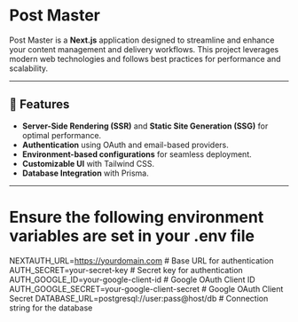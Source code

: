 # Post Master

Post Master is a **Next.js** application designed to streamline and enhance your content management and delivery workflows. This project leverages modern web technologies and follows best practices for performance and scalability.

---

## 🚀 Features

- **Server-Side Rendering (SSR)** and **Static Site Generation (SSG)** for optimal performance.
- **Authentication** using OAuth and email-based providers.
- **Environment-based configurations** for seamless deployment.
- **Customizable UI** with Tailwind CSS.
- **Database Integration** with Prisma.

---

# Ensure the following environment variables are set in your .env file

NEXTAUTH_URL=https://yourdomain.com # Base URL for authentication
AUTH_SECRET=your-secret-key # Secret key for authentication
AUTH_GOOGLE_ID=your-google-client-id # Google OAuth Client ID
AUTH_GOOGLE_SECRET=your-google-client-secret # Google OAuth Client Secret
DATABASE_URL=postgresql://user:pass@host/db # Connection string for the database
